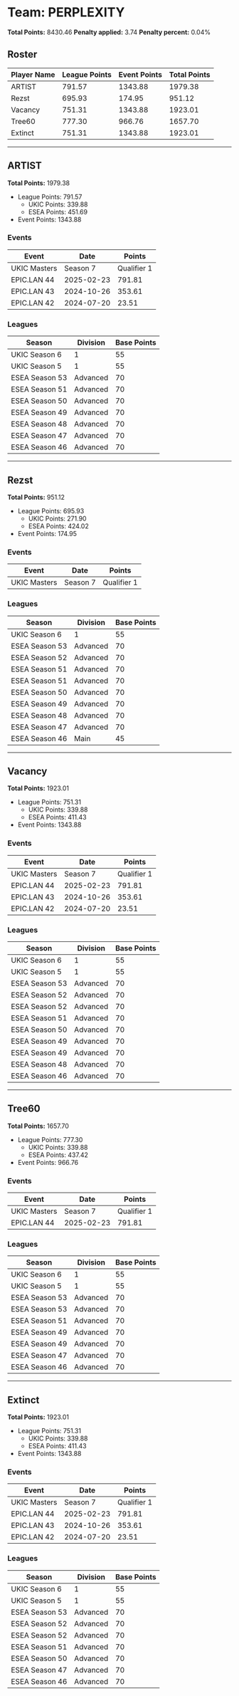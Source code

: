# Team: PERPLEXITY

**Total Points:** 8430.46
**Penalty applied:** 3.74
**Penalty percent:** 0.04%

## Roster
| Player Name | League Points | Event Points | Total Points |
|-------------|--------------|--------------|-------------|
| ARTIST | 791.57 | 1343.88 | 1979.38 |
| Rezst | 695.93 | 174.95 | 951.12 |
| Vacancy | 751.31 | 1343.88 | 1923.01 |
| Tree60 | 777.30 | 966.76 | 1657.70 |
| Extinct | 751.31 | 1343.88 | 1923.01 |

---

## ARTIST

**Total Points:** 1979.38

- League Points: 791.57
  - UKIC Points: 339.88
  - ESEA Points: 451.69
- Event Points: 1343.88

### Events
| Event | Date | Points |
|-------|------|--------|
| UKIC Masters | Season 7 | Qualifier 1 | 2025-07-01 | 174.95 |
| EPIC.LAN 44 | 2025-02-23 | 791.81 |
| EPIC.LAN 43 | 2024-10-26 | 353.61 |
| EPIC.LAN 42 | 2024-07-20 | 23.51 |
### Leagues
| Season | Division | Base Points |
|--------|----------|-------------|
| UKIC Season 6 | 1 | 55 |
| UKIC Season 5 | 1 | 55 |
| ESEA Season 53 | Advanced | 70 |
| ESEA Season 51 | Advanced | 70 |
| ESEA Season 50 | Advanced | 70 |
| ESEA Season 49 | Advanced | 70 |
| ESEA Season 48 | Advanced | 70 |
| ESEA Season 47 | Advanced | 70 |
| ESEA Season 46 | Advanced | 70 |
---

## Rezst

**Total Points:** 951.12

- League Points: 695.93
  - UKIC Points: 271.90
  - ESEA Points: 424.02
- Event Points: 174.95

### Events
| Event | Date | Points |
|-------|------|--------|
| UKIC Masters | Season 7 | Qualifier 1 | 2025-07-01 | 174.95 |
### Leagues
| Season | Division | Base Points |
|--------|----------|-------------|
| UKIC Season 6 | 1 | 55 |
| ESEA Season 53 | Advanced | 70 |
| ESEA Season 52 | Advanced | 70 |
| ESEA Season 51 | Advanced | 70 |
| ESEA Season 51 | Advanced | 70 |
| ESEA Season 50 | Advanced | 70 |
| ESEA Season 49 | Advanced | 70 |
| ESEA Season 48 | Advanced | 70 |
| ESEA Season 47 | Advanced | 70 |
| ESEA Season 46 | Main | 45 |
---

## Vacancy

**Total Points:** 1923.01

- League Points: 751.31
  - UKIC Points: 339.88
  - ESEA Points: 411.43
- Event Points: 1343.88

### Events
| Event | Date | Points |
|-------|------|--------|
| UKIC Masters | Season 7 | Qualifier 1 | 2025-07-01 | 174.95 |
| EPIC.LAN 44 | 2025-02-23 | 791.81 |
| EPIC.LAN 43 | 2024-10-26 | 353.61 |
| EPIC.LAN 42 | 2024-07-20 | 23.51 |
### Leagues
| Season | Division | Base Points |
|--------|----------|-------------|
| UKIC Season 6 | 1 | 55 |
| UKIC Season 5 | 1 | 55 |
| ESEA Season 53 | Advanced | 70 |
| ESEA Season 52 | Advanced | 70 |
| ESEA Season 52 | Advanced | 70 |
| ESEA Season 51 | Advanced | 70 |
| ESEA Season 50 | Advanced | 70 |
| ESEA Season 49 | Advanced | 70 |
| ESEA Season 49 | Advanced | 70 |
| ESEA Season 48 | Advanced | 70 |
| ESEA Season 46 | Advanced | 70 |
---

## Tree60

**Total Points:** 1657.70

- League Points: 777.30
  - UKIC Points: 339.88
  - ESEA Points: 437.42
- Event Points: 966.76

### Events
| Event | Date | Points |
|-------|------|--------|
| UKIC Masters | Season 7 | Qualifier 1 | 2025-07-01 | 174.95 |
| EPIC.LAN 44 | 2025-02-23 | 791.81 |
### Leagues
| Season | Division | Base Points |
|--------|----------|-------------|
| UKIC Season 6 | 1 | 55 |
| UKIC Season 5 | 1 | 55 |
| ESEA Season 53 | Advanced | 70 |
| ESEA Season 53 | Advanced | 70 |
| ESEA Season 51 | Advanced | 70 |
| ESEA Season 49 | Advanced | 70 |
| ESEA Season 49 | Advanced | 70 |
| ESEA Season 47 | Advanced | 70 |
| ESEA Season 46 | Advanced | 70 |
---

## Extinct

**Total Points:** 1923.01

- League Points: 751.31
  - UKIC Points: 339.88
  - ESEA Points: 411.43
- Event Points: 1343.88

### Events
| Event | Date | Points |
|-------|------|--------|
| UKIC Masters | Season 7 | Qualifier 1 | 2025-07-01 | 174.95 |
| EPIC.LAN 44 | 2025-02-23 | 791.81 |
| EPIC.LAN 43 | 2024-10-26 | 353.61 |
| EPIC.LAN 42 | 2024-07-20 | 23.51 |
### Leagues
| Season | Division | Base Points |
|--------|----------|-------------|
| UKIC Season 6 | 1 | 55 |
| UKIC Season 5 | 1 | 55 |
| ESEA Season 53 | Advanced | 70 |
| ESEA Season 52 | Advanced | 70 |
| ESEA Season 52 | Advanced | 70 |
| ESEA Season 51 | Advanced | 70 |
| ESEA Season 50 | Advanced | 70 |
| ESEA Season 47 | Advanced | 70 |
| ESEA Season 46 | Advanced | 70 |